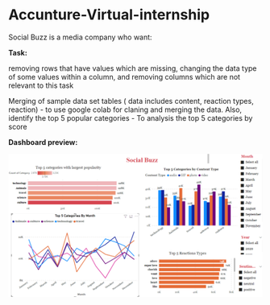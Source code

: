 # Accunture-Virtual-internship
Social Buzz is a media company who want:



**Task:**

removing rows that have values which are missing,
changing the data type of some values within a column, and
removing columns which are not relevant to this task

Merging of sample data set tables ( data includes content, reaction types, reaction) - to use google colab for claning and merging the data. 
Also, identify the top 5 popular categories - To analysis the top 5 categories by score 

**Dashboard preview:**

![Dashboard](https://github.com/kavinilavanM/Accunture-Virtual-internship/blob/main/Capture.PNG)
